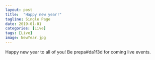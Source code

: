 ```yaml
---
layout: post
title:  "Happy new year!"
tagline: Single Page
date: 2019-01-01
categories: [Live]
tags: [Live]
image: NewYear.jpg
---
```


Happy new year to all of you! Be prepa#da1f3d for coming live events.